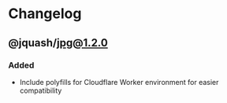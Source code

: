 # Changelog

## @jquash/jpg@1.2.0

### Added 

- Include polyfills for Cloudflare Worker environment for easier compatibility

